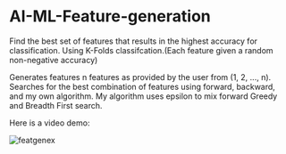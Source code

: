 # AI-ML-Feature-generation

Find the best set of features that results in the highest accuracy for classification. Using K-Folds classifcation.(Each feature given a random non-negative accuracy)

Generates features n features as provided by the user from (1, 2, ..., n). Searches for the best combination of features using forward, backward, and my own algorithm. My algorithm uses epsilon to mix forward Greedy and Breadth First search.

Here is a video demo:

![featgenex](https://github.com/JustinBLDang/AI-ML-Feature-generation/assets/57662868/5e33a4b3-ef23-48ae-b75d-fc9d8014bae8)
